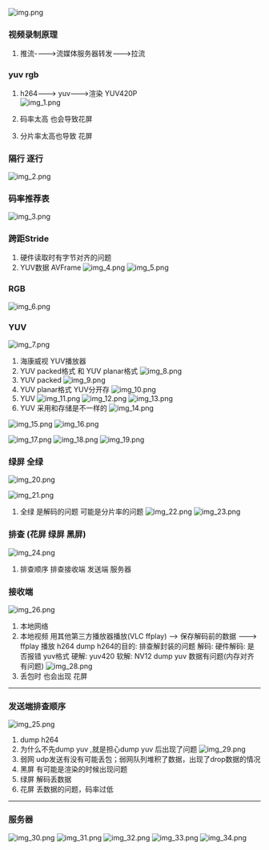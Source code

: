 ![img.png](img.png)

### 视频录制原理
1. 推流---->流媒体服务器转发--->拉流
### yuv rgb
1. h264---> yuv--->渲染
        YUV420P  
![img_1.png](img_1.png)

2. 码率太高 也会导致花屏
3. 分片率太高也导致 花屏

### 隔行 逐行
![img_2.png](img_2.png)

### 码率推荐表
![img_3.png](img_3.png)

### 跨距Stride
1. 硬件读取时有字节对齐的问题
2. YUV数据 AVFrame
![img_4.png](img_4.png)
![img_5.png](img_5.png)

### RGB 
![img_6.png](img_6.png)

### YUV
![img_7.png](img_7.png)
1. 海康威视 YUV播放器
2. YUV packed格式 和 YUV planar格式
![img_8.png](img_8.png)
3. YUV packed
![img_9.png](img_9.png)
4. YUV planar格式 YUV分开存
![img_10.png](img_10.png)
5. YUV 
![img_11.png](img_11.png)
![img_12.png](img_12.png)
![img_13.png](img_13.png)
6.  YUV 采用和存储是不一样的
![img_14.png](img_14.png)

![img_15.png](img_15.png)
![img_16.png](img_16.png)

![img_17.png](img_17.png)
![img_18.png](img_18.png)
![img_19.png](img_19.png)

### 绿屏 全绿
![img_20.png](img_20.png)

![img_21.png](img_21.png)
1. 全绿 是解码的问题 可能是分片率的问题
![img_22.png](img_22.png)
![img_23.png](img_23.png)
### 排查 (花屏 绿屏 黑屏)
![img_24.png](img_24.png)
1. 排查顺序 
排查接收端 发送端 服务器


### 接收端
![img_26.png](img_26.png)
1. 本地网络
2. 本地视频 用其他第三方播放器播放(VLC ffplay) 
 --> 保存解码前的数据 ---> ffplay 播放 h264
   dump h264的目的: 排查解封装的问题
   解码: 硬件解码: 是否报错 yuv格式 
   硬解: yuv420 
   软解: NV12
 dump yuv 数据有问题(内存对齐有问题)
![img_28.png](img_28.png)
3. 丢包时 也会出现 花屏

---
### 发送端排查顺序
![img_25.png](img_25.png)
1. dump h264
2. 为什么不先dump yuv ,就是担心dump yuv 后出现了问题
![img_29.png](img_29.png)
3. 弱网 udp发送有没有可能丢包；弱网队列堆积了数据，出现了drop数据的情况
4. 黑屏 有可能是渲染的时候出现问题
5. 绿屏 解码丢数据
6. 花屏 丢数据的问题，码率过低
---
### 服务器
![img_30.png](img_30.png)
![img_31.png](img_31.png)
![img_32.png](img_32.png)
![img_33.png](img_33.png)
![img_34.png](img_34.png)
